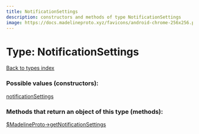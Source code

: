 ```yaml
---
title: NotificationSettings
description: constructors and methods of type NotificationSettings
image: https://docs.madelineproto.xyz/favicons/android-chrome-256x256.png
---
```

# Type: NotificationSettings  
[Back to types index](index.md)



### Possible values (constructors):

[notificationSettings](../constructors/notificationSettings.md)  



### Methods that return an object of this type (methods):

[$MadelineProto->getNotificationSettings](../methods/getNotificationSettings.md)  



